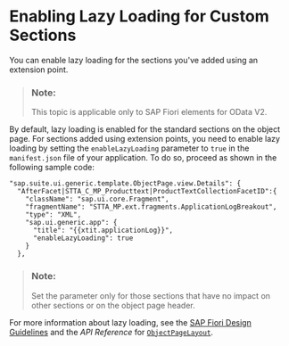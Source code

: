 <!-- loiode25ca72c0b0448fba2d0708527dbd77 -->

# Enabling Lazy Loading for Custom Sections

You can enable lazy loading for the sections you've added using an extension point.

> ### Note:  
> This topic is applicable only to SAP Fiori elements for OData V2.

By default, lazy loading is enabled for the standard sections on the object page. For sections added using extension points, you need to enable lazy loading by setting the `enableLazyLoading` parameter to `true` in the `manifest.json` file of your application. To do so, proceed as shown in the following sample code:

```
"sap.suite.ui.generic.template.ObjectPage.view.Details": {
  "AfterFacet|STTA_C_MP_Producttext|ProductTextCollectionFacetID":{
    "className": "sap.ui.core.Fragment",
    "fragmentName": "STTA_MP.ext.fragments.ApplicationLogBreakout",
    "type": "XML",
    "sap.ui.generic.app": {
      "title": "{{xtit.applicationLog}}",
      "enableLazyLoading": true
    }
  },

```

> ### Note:  
> Set the parameter only for those sections that have no impact on other sections or on the object page header.

For more information about lazy loading, see the [SAP Fiori Design Guidelines](https://experience.sap.com/fiori-design-web/object-page/#structure) and the *API Reference* for [`ObjectPageLayout`](https://ui5.sap.com/#/api/sap.uxap.ObjectPageLayout).

